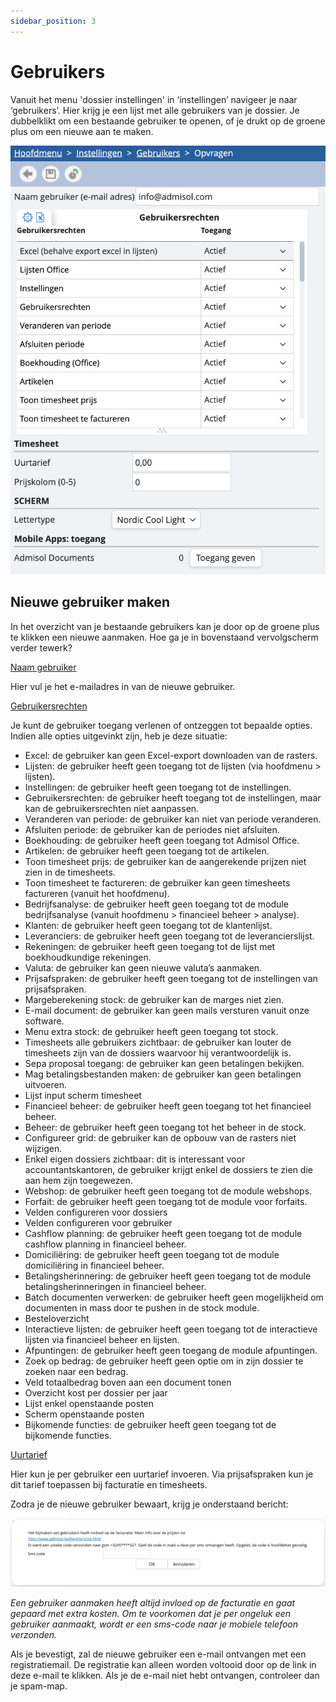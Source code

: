 ```yaml
---
sidebar_position: 3
---
```


# Gebruikers

Vanuit het menu 'dossier instellingen' in ‘instellingen’ navigeer je naar ‘gebruikers’. Hier krijg je een lijst met alle gebruikers van je dossier. Je dubbelklikt om een bestaande gebruiker te openen, of je drukt op de groene plus om een nieuwe aan te maken. 

![alt text](../../../resources/dossierinstellingen/image-11.png)

## Nieuwe gebruiker maken

In het overzicht van je bestaande gebruikers kan je door op de groene plus te klikken een nieuwe aanmaken. Hoe ga je in bovenstaand vervolgscherm verder tewerk? 

<u>Naam gebruiker</u>

Hier vul je het e-mailadres in van de nieuwe gebruiker.

<u>Gebruikersrechten</u>

Je kunt de gebruiker toegang verlenen of ontzeggen tot bepaalde opties. Indien alle opties uitgevinkt zijn, heb je deze situatie: 

- Excel: de gebruiker kan geen Excel-export downloaden van de rasters.
-  Lijsten: de gebruiker heeft geen toegang tot de lijsten (via hoofdmenu > lijsten).
-  Instellingen: de gebruiker heeft geen toegang tot de instellingen.
-  Gebruikersrechten: de gebruiker heeft toegang tot de instellingen, maar kan de gebruikersrechten niet aanpassen.
-  Veranderen van periode: de gebruiker kan niet van periode veranderen.
-  Afsluiten periode: de gebruiker kan de periodes niet afsluiten.
-  Boekhouding: de gebruiker heeft geen toegang tot Admisol Office.
-  Artikelen: de gebruiker heeft geen toegang tot de artikelen.
-  Toon timesheet prijs: de gebruiker kan de aangerekende prijzen niet zien in de timesheets.
-  Toon timesheet te factureren: de gebruiker kan geen timesheets factureren (vanuit het hoofdmenu).
-  Bedrijfsanalyse: de gebruiker heeft geen toegang tot de module bedrijfsanalyse (vanuit hoofdmenu > financieel beheer > analyse).
-  Klanten: de gebruiker heeft geen toegang tot de klantenlijst.
-  Leveranciers: de gebruiker heeft geen toegang tot de leverancierslijst.
-  Rekeningen: de gebruiker heeft geen toegang tot de lijst met boekhoudkundige rekeningen.
-  Valuta: de gebruiker kan geen nieuwe valuta’s aanmaken.
-  Prijsafspraken: de gebruiker heeft geen toegang tot de instellingen van prijsafspraken. 
-  Margeberekening stock: de gebruiker kan de marges niet zien.
-  E-mail document: de gebruiker kan geen mails versturen vanuit onze software.
-  Menu extra stock: de gebruiker heeft geen toegang tot stock.
-  Timesheets alle gebruikers zichtbaar: de gebruiker kan louter de timesheets zijn van de dossiers waarvoor hij verantwoordelijk is.
-  Sepa proposal toegang: de gebruiker kan geen betalingen bekijken.
-  Mag betalingsbestanden maken: de gebruiker kan geen betalingen uitvoeren. 
-  Lijst input scherm timesheet
-  Financieel beheer: de gebruiker heeft geen toegang tot het financieel beheer.  
-  Beheer: de gebruiker heeft geen toegang tot het beheer in de stock.
-  Configureer grid: de gebruiker kan de opbouw van de rasters niet wijzigen.
-  Enkel eigen dossiers zichtbaar: dit is interessant voor accountantskantoren, de gebruiker krijgt enkel de dossiers te zien die aan hem zijn toegewezen. 
-  Webshop: de gebruiker heeft geen toegang tot de module webshops.
-  Forfait: de gebruiker heeft geen toegang tot de module voor forfaits. 
-  Velden configureren voor dossiers
-  Velden configureren voor gebruiker
-  Cashflow planning: de gebruiker heeft geen toegang tot de module cashflow planning in financieel beheer.
-  Domiciliëring: de gebruiker heeft geen toegang tot de module domiciliëring in financieel beheer.
-  Betalingsherinnering: de gebruiker heeft geen toegang tot de module betalingsherinneringen in financieel beheer. 
-  Batch documenten verwerken: de gebruiker heeft geen mogelijkheid om documenten in mass door te pushen in de stock module.
-  Besteloverzicht
-  Interactieve lijsten: de gebruiker heeft geen toegang tot de interactieve lijsten via financieel beheer en lijsten. 
-  Afpuntingen: de gebruiker heeft geen toegang de module afpuntingen. 
-  Zoek op bedrag: de gebruiker heeft geen optie om in zijn dossier te zoeken naar een bedrag.
-  Veld totaalbedrag boven aan een document tonen
-  Overzicht kost per dossier per jaar
-  Lijst enkel openstaande posten 
-  Scherm openstaande posten
-  Bijkomende functies: de gebruiker heeft geen toegang tot de bijkomende functies.


<u>Uurtarief</u>

Hier kun je per gebruiker een uurtarief invoeren. Via prijsafspraken kun je dit tarief toepassen bij facturatie en timesheets.

Zodra je de nieuwe gebruiker bewaart, krijg je onderstaand bericht: 

![alt text](../../../resources/dossierinstellingen/image-12.png)

*Een gebruiker aanmaken heeft altijd invloed op de facturatie en gaat gepaard met extra kosten. Om te voorkomen dat je per ongeluk een gebruiker aanmaakt, wordt er een sms-code naar je mobiele telefoon verzonden.*

Als je bevestigt, zal de nieuwe gebruiker een e-mail ontvangen met een registratiemail. De registratie kan alleen worden voltooid door op de link in deze e-mail te klikken. Als je de e-mail niet hebt ontvangen, controleer dan je spam-map.


